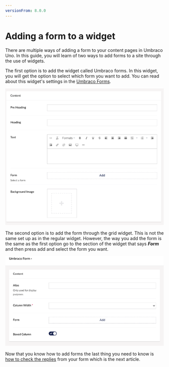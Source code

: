 ```yaml
---
versionFrom: 8.0.0
---
```


# Adding a form to a widget

There are multiple ways of adding a form to your content pages in Umbraco Uno. In this guide, you will learn of two ways to add forms to a site through the use of widgets.

The first option is to add the widget called Umbraco forms. In this widget, you will get the option to select which form you want to add. You can read about this widget's settings in the [Umbraco Forms](../../Widgets/Umbraco-Form).

![Regular Umbraco Forms](images/Regular-form.png)

The second option is to add the form through the grid widget. This is not the same set up as in the regular widget. However, the way you add the form is the same as the first option go to the section of the widget that says ***Form*** and then press add and select the form you want.

![Grid Umbraco Forms](images/Grid-forms.png)

Now that you know how to add forms the last thing you need to know is [how to check the replies](../How-to-check-your-replies-from-forms) from your form which is the next article.
